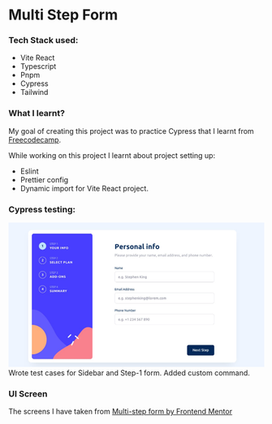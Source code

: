 # Multi Step Form

### Tech Stack used:

- Vite React
- Typescript
- Pnpm
- Cypress
- Tailwind

### What I learnt?

My goal of creating this project was to practice Cypress that I learnt from [Freecodecamp](https://www.youtube.com/watch?v=u8vMu7viCm8&t=134s).

While working on this project I learnt about project setting up:

- Eslint
- Prettier config
- Dynamic import for Vite React project.

### Cypress testing:

![alt text](image.png)
Wrote test cases for Sidebar and Step-1 form.
Added custom command.

### UI Screen

The screens I have taken from [Multi-step form by Frontend Mentor](https://www.frontendmentor.io/challenges/multistep-form-YVAnSdqQBJ)
